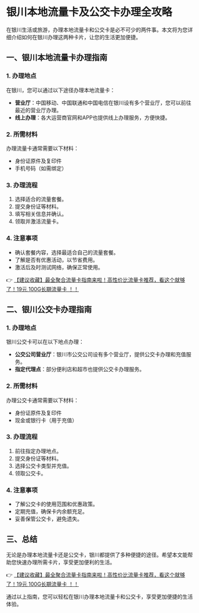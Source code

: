 # 银川本地流量卡及公交卡办理全攻略

在银川生活或旅游，办理本地流量卡和公交卡是必不可少的两件事。本文将为您详细介绍如何在银川办理这两种卡片，让您的生活更加便捷。

## 一、银川本地流量卡办理指南

### 1. 办理地点

在银川，您可以通过以下途径办理本地流量卡：

- **营业厅**：中国移动、中国联通和中国电信在银川设有多个营业厅，您可以前往最近的营业厅办理。
- **线上办理**：各大运营商官网和APP也提供线上办理服务，方便快捷。

### 2. 所需材料

办理流量卡通常需要以下材料：

- 身份证原件及复印件
- 手机号码（如需绑定）

### 3. 办理流程

1. 选择适合的流量套餐。
2. 提交身份证等材料。
3. 填写相关信息并确认。
4. 领取并激活流量卡。

### 4. 注意事项

- 确认套餐内容，选择最适合自己的流量套餐。
- 了解是否有优惠活动，以节省费用。
- 激活后及时测试网络，确保正常使用。

👉 [【建议收藏】最全聚合流量卡指南来啦！高性价比流量卡推荐，看这个就够了！19元 100G长期流量卡 ！！](https://bit.ly/Liuliangka)

## 二、银川公交卡办理指南

### 1. 办理地点

银川公交卡可以在以下地点办理：

- **公交公司营业厅**：银川市公交公司设有多个营业厅，提供公交卡办理和充值服务。
- **指定代理点**：部分便利店和超市也提供公交卡办理服务。

### 2. 所需材料

办理公交卡通常需要以下材料：

- 身份证原件及复印件
- 现金或银行卡（用于充值）

### 3. 办理流程

1. 前往指定办理地点。
2. 提交身份证等材料。
3. 选择公交卡类型并充值。
4. 领取公交卡。

### 4. 注意事项

- 了解公交卡的使用范围和优惠政策。
- 定期充值，确保卡内余额充足。
- 妥善保管公交卡，避免遗失。

## 三、总结

无论是办理本地流量卡还是公交卡，银川都提供了多种便捷的途径。希望本文能帮助您快速办理所需卡片，享受更加便利的生活。

👉 [【建议收藏】最全聚合流量卡指南来啦！高性价比流量卡推荐，看这个就够了！19元 100G长期流量卡 ！！](https://bit.ly/Liuliangka)

通过以上指南，您可以轻松在银川办理本地流量卡和公交卡，享受更加便捷的生活体验。